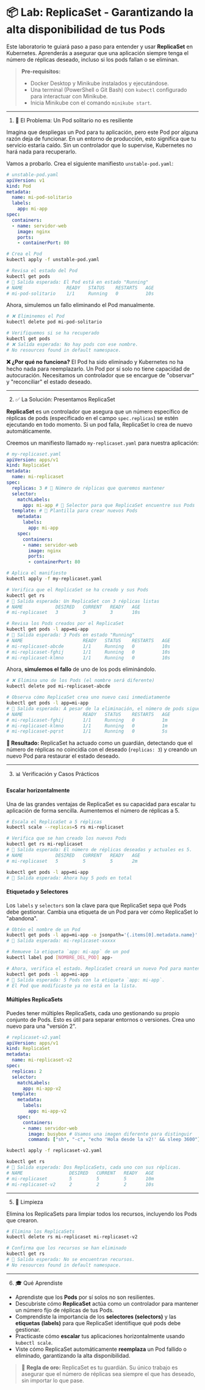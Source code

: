 # 📦 Lab: ReplicaSet - Garantizando la alta disponibilidad de tus Pods

Este laboratorio te guiará paso a paso para entender y usar **ReplicaSet** en Kubernetes. Aprenderás a asegurar que una aplicación siempre tenga el número de réplicas deseado, incluso si los pods fallan o se eliminan.

> **Pre-requisitos:**
>
>   * Docker Desktop y Minikube instalados y ejecutándose.
>   * Una terminal (PowerShell o Git Bash) con `kubectl` configurado para interactuar con Minikube.
>   * Inicia Minikube con el comando `minikube start`.

-----

1.  🚫 El Problema: Un Pod solitario no es resiliente

Imagina que despliegas un Pod para tu aplicación, pero este Pod por alguna razón deja de funcionar. En un entorno de producción, esto significa que tu servicio estaría caído. Sin un controlador que lo supervise, Kubernetes no hará nada para recuperarlo.

Vamos a probarlo. Crea el siguiente manifiesto `unstable-pod.yaml`:

```yaml
# unstable-pod.yaml
apiVersion: v1
kind: Pod
metadata:
  name: mi-pod-solitario
  labels:
    app: mi-app
spec:
  containers:
  - name: servidor-web
    image: nginx
    ports:
    - containerPort: 80
```

```bash
# Crea el Pod
kubectl apply -f unstable-pod.yaml

# Revisa el estado del Pod
kubectl get pods
# 🎯 Salida esperada: El Pod está en estado "Running"
# NAME                READY   STATUS    RESTARTS   AGE
# mi-pod-solitario    1/1     Running   0          10s
```

Ahora, simulemos un fallo eliminando el Pod manualmente.

```bash
# ❌ Eliminemos el Pod
kubectl delete pod mi-pod-solitario

# Verifiquemos si se ha recuperado
kubectl get pods
# ❌ Salida esperada: No hay pods con ese nombre.
# No resources found in default namespace.
```

**❌ ¿Por qué no funciona?** El Pod ha sido eliminado y Kubernetes no ha hecho nada para reemplazarlo. Un Pod por sí solo no tiene capacidad de autocuración. Necesitamos un controlador que se encargue de "observar" y "reconciliar" el estado deseado.

-----

2.  ✅ La Solución: Presentamos ReplicaSet

**ReplicaSet** es un controlador que asegura que un número específico de réplicas de pods (especificado en el campo `spec.replicas`) se estén ejecutando en todo momento. Si un pod falla, ReplicaSet lo crea de nuevo automáticamente.

Creemos un manifiesto llamado `my-replicaset.yaml` para nuestra aplicación:

```yaml
# my-replicaset.yaml
apiVersion: apps/v1
kind: ReplicaSet
metadata:
  name: mi-replicaset
spec:
  replicas: 3 # 🎯 Número de réplicas que queremos mantener
  selector:
    matchLabels:
      app: mi-app # 🎯 Selector para que ReplicaSet encuentre sus Pods
  template: # 🎯 Plantilla para crear nuevos Pods
    metadata:
      labels:
        app: mi-app
    spec:
      containers:
      - name: servidor-web
        image: nginx
        ports:
        - containerPort: 80
```

```bash
# Aplica el manifiesto
kubectl apply -f my-replicaset.yaml

# Verifica que el ReplicaSet se ha creado y sus Pods
kubectl get rs
# 🎯 Salida esperada: Un ReplicaSet con 3 réplicas listas
# NAME            DESIRED   CURRENT   READY   AGE
# mi-replicaset   3         3         3       10s

# Revisa los Pods creados por el ReplicaSet
kubectl get pods -l app=mi-app
# 🎯 Salida esperada: 3 Pods en estado "Running"
# NAME                      READY   STATUS    RESTARTS   AGE
# mi-replicaset-abcde       1/1     Running   0          10s
# mi-replicaset-fghij       1/1     Running   0          10s
# mi-replicaset-klmno       1/1     Running   0          10s
```

Ahora, **simulemos el fallo** de uno de los pods eliminándolo.

```bash
# ❌ Elimina uno de los Pods (el nombre será diferente)
kubectl delete pod mi-replicaset-abcde

# Observa cómo ReplicaSet crea uno nuevo casi inmediatamente
kubectl get pods -l app=mi-app
# 🎯 Salida esperada: A pesar de la eliminación, el número de pods sigue siendo 3. ReplicaSet ha creado uno nuevo.
# NAME                      READY   STATUS    RESTARTS   AGE
# mi-replicaset-fghij       1/1     Running   0          1m
# mi-replicaset-klmno       1/1     Running   0          1m
# mi-replicaset-pqrst       1/1     Running   0          5s
```

**🎯 Resultado:** ReplicaSet ha actuado como un guardián, detectando que el número de réplicas no coincidía con el deseado (`replicas: 3`) y creando un nuevo Pod para restaurar el estado deseado.

-----

3.  📊 Verificación y Casos Prácticos

#### Escalar horizontalmente

Una de las grandes ventajas de ReplicaSet es su capacidad para escalar tu aplicación de forma sencilla. Aumentemos el número de réplicas a 5.

```bash
# Escala el ReplicaSet a 5 réplicas
kubectl scale --replicas=5 rs mi-replicaset

# Verifica que se han creado los nuevos Pods
kubectl get rs mi-replicaset
# 🎯 Salida esperada: El número de réplicas deseadas y actuales es 5.
# NAME            DESIRED   CURRENT   READY   AGE
# mi-replicaset   5         5         5       2m

kubectl get pods -l app=mi-app
# 🎯 Salida esperada: Ahora hay 5 pods en total
```

#### Etiquetado y Selectores

Los `labels` y `selectors` son la clave para que ReplicaSet sepa qué Pods debe gestionar. Cambia una etiqueta de un Pod para ver cómo ReplicaSet lo "abandona".

```bash
# Obtén el nombre de un Pod
kubectl get pods -l app=mi-app -o jsonpath='{.items[0].metadata.name}'
# 🎯 Salida esperada: mi-replicaset-xxxxx

# Remueve la etiqueta `app: mi-app` de un pod
kubectl label pod [NOMBRE_DEL_POD] app-

# Ahora, verifica el estado. ReplicaSet creará un nuevo Pod para mantener el total de 5.
kubectl get pods -l app=mi-app
# 🎯 Salida esperada: 5 Pods con la etiqueta `app: mi-app`.
# El Pod que modificaste ya no está en la lista.
```

#### Múltiples ReplicaSets

Puedes tener múltiples ReplicaSets, cada uno gestionando su propio conjunto de Pods. Esto es útil para separar entornos o versiones. Crea uno nuevo para una "versión 2".

```yaml
# replicaset-v2.yaml
apiVersion: apps/v1
kind: ReplicaSet
metadata:
  name: mi-replicaset-v2
spec:
  replicas: 2
  selector:
    matchLabels:
      app: mi-app-v2
  template:
    metadata:
      labels:
        app: mi-app-v2
    spec:
      containers:
      - name: servidor-web
        image: busybox # Usamos una imagen diferente para distinguir
        command: ["sh", "-c", "echo 'Hola desde la v2!' && sleep 3600"]
```

```bash
kubectl apply -f replicaset-v2.yaml

kubectl get rs
# 🎯 Salida esperada: Dos ReplicaSets, cada uno con sus réplicas.
# NAME                 DESIRED   CURRENT   READY   AGE
# mi-replicaset        5         5         5       10m
# mi-replicaset-v2     2         2         2       10s
```

-----

5.  🧹 Limpieza

Elimina los ReplicaSets para limpiar todos los recursos, incluyendo los Pods que crearon.

```bash
# Elimina los ReplicaSets
kubectl delete rs mi-replicaset mi-replicaset-v2

# Confirma que los recursos se han eliminado
kubectl get rs
# 🎯 Salida esperada: No se encuentran recursos.
# No resources found in default namespace.
```

-----

6.  🎓 Qué Aprendiste

  * Aprendiste que los **Pods** por sí solos no son resilientes.
  * Descubriste cómo **ReplicaSet** actúa como un controlador para mantener un número fijo de réplicas de tus Pods.
  * Comprendiste la importancia de los **selectores (selectors)** y las **etiquetas (labels)** para que ReplicaSet identifique qué pods debe gestionar.
  * Practicaste cómo **escalar** tus aplicaciones horizontalmente usando `kubectl scale`.
  * Viste cómo ReplicaSet automáticamente **reemplaza** un Pod fallido o eliminado, garantizando la alta disponibilidad.

> 🎯 **Regla de oro:** ReplicaSet es tu guardián. Su único trabajo es asegurar que el número de réplicas sea siempre el que has deseado, sin importar lo que pase.
